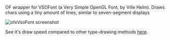 OF wrapper for VSOFont (a Very Simple OpenGL Font, by Ville Helin). Draws chars using a tiny amount of lines, similar to seven-segment displays

![ofxVsoFont screenshot](http://farm9.staticflickr.com/8025/7268321578_9ae8f97903_o.png)

See it's draw speed compared to other type-drawing methods [here](http://www.flickr.com/photos/armadillu/7268071284/in/photostream).